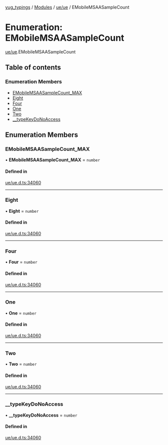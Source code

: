 [yug_typings](../README.md) / [Modules](../modules.md) / [ue/ue](../modules/ue_ue.md) / EMobileMSAASampleCount

# Enumeration: EMobileMSAASampleCount

[ue/ue](../modules/ue_ue.md).EMobileMSAASampleCount

## Table of contents

### Enumeration Members

- [EMobileMSAASampleCount\_MAX](ue_ue.EMobileMSAASampleCount.md#emobilemsaasamplecount_max)
- [Eight](ue_ue.EMobileMSAASampleCount.md#eight)
- [Four](ue_ue.EMobileMSAASampleCount.md#four)
- [One](ue_ue.EMobileMSAASampleCount.md#one)
- [Two](ue_ue.EMobileMSAASampleCount.md#two)
- [\_\_typeKeyDoNoAccess](ue_ue.EMobileMSAASampleCount.md#__typekeydonoaccess)

## Enumeration Members

### EMobileMSAASampleCount\_MAX

• **EMobileMSAASampleCount\_MAX** = `number`

#### Defined in

[ue/ue.d.ts:34060](https://github.com/YugMetaverse/yug_typings/blob/b7d9b19/ue/ue.d.ts#L34060)

___

### Eight

• **Eight** = `number`

#### Defined in

[ue/ue.d.ts:34060](https://github.com/YugMetaverse/yug_typings/blob/b7d9b19/ue/ue.d.ts#L34060)

___

### Four

• **Four** = `number`

#### Defined in

[ue/ue.d.ts:34060](https://github.com/YugMetaverse/yug_typings/blob/b7d9b19/ue/ue.d.ts#L34060)

___

### One

• **One** = `number`

#### Defined in

[ue/ue.d.ts:34060](https://github.com/YugMetaverse/yug_typings/blob/b7d9b19/ue/ue.d.ts#L34060)

___

### Two

• **Two** = `number`

#### Defined in

[ue/ue.d.ts:34060](https://github.com/YugMetaverse/yug_typings/blob/b7d9b19/ue/ue.d.ts#L34060)

___

### \_\_typeKeyDoNoAccess

• **\_\_typeKeyDoNoAccess** = `number`

#### Defined in

[ue/ue.d.ts:34060](https://github.com/YugMetaverse/yug_typings/blob/b7d9b19/ue/ue.d.ts#L34060)
